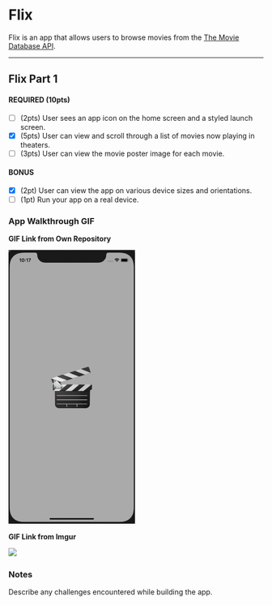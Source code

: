 # Flix

Flix is an app that allows users to browse movies from the [The Movie Database API](http://docs.themoviedb.apiary.io/#).

---

## Flix Part 1


#### REQUIRED (10pts)
- [ ] (2pts) User sees an app icon on the home screen and a styled launch screen.
- [x] (5pts) User can view and scroll through a list of movies now playing in theaters.
- [ ] (3pts) User can view the movie poster image for each movie.

#### BONUS
- [x] (2pt) User can view the app on various device sizes and orientations.
- [ ] (1pt) Run your app on a real device.

### App Walkthrough GIF

**GIF Link from Own Repository**

<img src="https://github.com/wencyjune/Project-Martian/blob/main/Grader-task-ios.gif?raw=true" width=250><br>

**GIF Link from Imgur**

<img src="https://i.imgur.com/lExgCS7.gif" width=250><br>

### Notes
Describe any challenges encountered while building the app.
